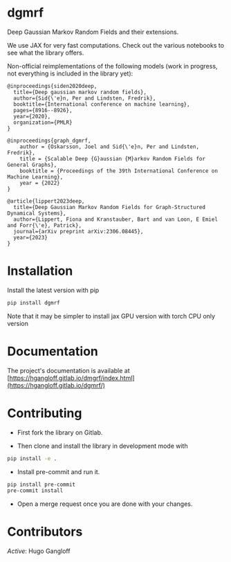dgmrf
=====

Deep Gaussian Markov Random Fields and their extensions.

We use JAX for very fast computations. Check out the various notebooks to see what the library offers.

Non-official reimplementations of the following models (work in progress, not everything is included in the library yet):

```
@inproceedings{siden2020deep,
  title={Deep gaussian markov random fields},
  author={Sid{\'e}n, Per and Lindsten, Fredrik},
  booktitle={International conference on machine learning},
  pages={8916--8926},
  year={2020},
  organization={PMLR}
}

@inproceedings{graph_dgmrf,
    author = {Oskarsson, Joel and Sid{\'e}n, Per and Lindsten, Fredrik},
    title = {Scalable Deep {G}aussian {M}arkov Random Fields for General Graphs},
    booktitle = {Proceedings of the 39th International Conference on Machine Learning},
    year = {2022}
}

@article{lippert2023deep,
  title={Deep Gaussian Markov Random Fields for Graph-Structured Dynamical Systems},
  author={Lippert, Fiona and Kranstauber, Bart and van Loon, E Emiel and Forr{\'e}, Patrick},
  journal={arXiv preprint arXiv:2306.08445},
  year={2023}
}
```

# Installation

Install the latest version with pip

```bash
pip install dgmrf
```

Note that it may be simpler to install jax GPU version with torch CPU only version

# Documentation

The project's documentation is available at [https://hgangloff.gitlab.io/dmgrf/index.html](https://hgangloff.gitlab.io/dgmrf/)

# Contributing

* First fork the library on Gitlab.

* Then clone and install the library in development mode with

```bash
pip install -e .
```

* Install pre-commit and run it.

```bash
pip install pre-commit
pre-commit install
```

* Open a merge request once you are done with your changes.

# Contributors

*Active*: Hugo Gangloff
